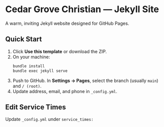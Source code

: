 # Cedar Grove Christian — Jekyll Site

A warm, inviting Jekyll website designed for GitHub Pages.

## Quick Start

1. Click **Use this template** or download the ZIP.
2. On your machine:
   ```bash
   bundle install
   bundle exec jekyll serve
   ```
3. Push to GitHub. In **Settings → Pages**, select the branch (usually `main`) and `/ (root)`.
4. Update address, email, and phone in `_config.yml`.

## Edit Service Times
Update `_config.yml` under `service_times:`

